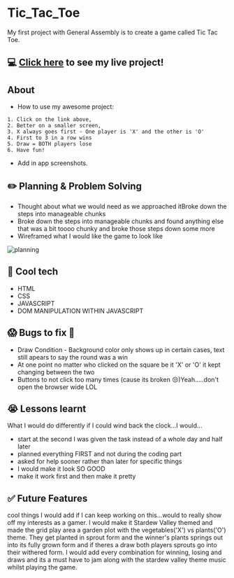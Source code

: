 # Tic_Tac_Toe
My first project with General Assembly is to create a game called Tic Tac Toe.


## :computer: <a href = "https://inanoknowles.github.io/Tic_Tac_Toe/">Click here</a> to see my live project!

## About

- How to use my awesome project:
```
1. Click on the link above,
2. Better on a smaller screen,
3. X always goes first - One player is 'X' and the other is 'O'
4. First to 3 in a row wins
5. Draw = BOTH players lose
6. Have fun!
```

- Add in app screenshots.

## :pencil2: Planning & Problem Solving

- Thought about what we would need as we approached itBroke down the steps into manageable chunks
- Broke down the steps into manageable chunks and found anything else that was a bit toooo chunky and broke those steps down some more
- Wireframed what I would like the game to look like

<img src="https://web.whatsapp.com/b8d346d7-e8c4-4da0-ad47-5e05499759d0" alt="planning"/>

## :rocket: Cool tech

- HTML
- CSS
- JAVASCRIPT
- DOM MANIPULATION WITHIN JAVASCRIPT

## :scream: Bugs to fix :poop:

- Draw Condition - Background color only shows up in certain cases, text still apears to say the round was a win
- At one point no matter who clicked on the square be it 'X' or 'O' it kept changing between the two
- Buttons to not click too many times (cause its broken :unamused:)Yeah.....don't open the browser wide LOL

## :sob: Lessons learnt

What I would do differently if I could wind back the clock...I would...
- start at the second I was given the task instead of a whole day and half later
- planned everything FIRST and not during the coding part
- asked for help sooner rather than later for specific things
- I would make it look SO GOOD
- make it work first and then make it pretty 

## :white_check_mark: Future Features

cool things I would add if I can keep working on this...would to really show off my interests as a gamer. I would make it Stardew Valley themed and made the grid play area a garden plot with the vegetables('X') vs plants('O') theme. They get planted in sprout form and the winner's plants springs out into its fully grown form and if theres a draw both players sprouts go into their withered form. I would add every combination for winning, losing and draws and its a must have to jam along with the stardew valley theme music whilst playing the game. 
